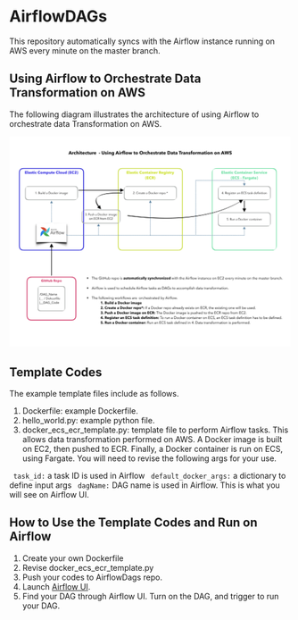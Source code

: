 # AirflowDAGs
This repository automatically syncs with the Airflow instance running on AWS every minute on the master branch.

## Using Airflow to Orchestrate Data Transformation on AWS


The following diagram illustrates the architecture of using Airflow to orchestrate data Transformation on AWS.

![System diagram for using Airflow on AWS](/airflow_v3.png)

## Template Codes
The example template files include as follows.
1. Dockerfile: example Dockerfile.
1. hello_world.py: example python file.
1. docker_ecs_ecr_template.py: template file to perform Airflow tasks. This allows data transformation performed on AWS. A Docker image is built on EC2, then pushed to ECR. Finally, a Docker container is run on ECS, using Fargate. You will need to revise the following args for your use.

``` task_id:``` a task ID is used in Airflow
``` default_docker_args:```  a dictionary to define input args
``` dagName:``` DAG name is used in Airflow. This is what you will see on Airflow UI.



## How to Use the Template Codes and Run on Airflow
1. Create your own Dockerfile
1. Revise docker_ecs_ecr_template.py
1. Push your codes to AirflowDags repo. 
1. Launch [Airflow UI](https://fst-apc-airflow.agro.services/admin/).
1. Find your DAG through Airflow UI. Turn on the DAG, and trigger to run your DAG.
